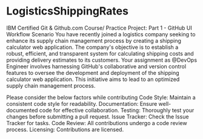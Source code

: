 # LogisticsShippingRates
IBM Certified Git &amp; Github.com Course/ Practice Project: Part 1 - GitHub UI Workflow
Scenario
You have recently joined a logistics company seeking to enhance its supply chain management process by creating a shipping calculator web application. The company's objective is to establish a robust, efficient, and transparent system for calculating shipping costs and providing delivery estimates to its customers.
Your assignment as @DevOps Engineer involves harnessing GitHub's collaborative and version control features to oversee the development and deployment of the shipping calculator web application. This initiative aims to lead to an optimized supply chain management process.



Please consider the below factors while contributing
Code Style:
Maintain a consistent code style for readability.
Documentation:
Ensure well-documented code for effective collaboration.
Testing:
Thoroughly test your changes before submitting a pull request.
Issue Tracker:
Check the Issue Tracker for tasks.
Code Review:
All contributions undergo a code review process.
Licensing:
Contributions are licensed.
